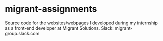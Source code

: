 # migrant-assignments
Source code for the websites/webpages I developed during my internship as a front-end developer at Migrant Solutions. Slack: migrant-group.slack.com
